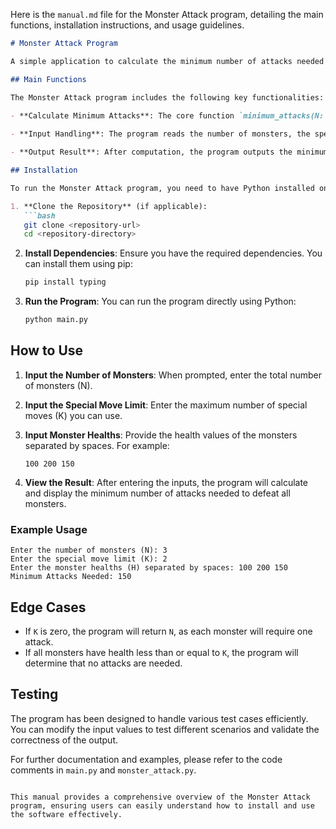 Here is the `manual.md` file for the Monster Attack program, detailing the main functions, installation instructions, and usage guidelines.

```markdown
# Monster Attack Program

A simple application to calculate the minimum number of attacks needed to defeat monsters based on their health and the use of special moves.

## Main Functions

The Monster Attack program includes the following key functionalities:

- **Calculate Minimum Attacks**: The core function `minimum_attacks(N: int, K: int, H: List[int]) -> int` computes the minimum number of attacks required to defeat all monsters given their health and the maximum number of special moves allowed.
  
- **Input Handling**: The program reads the number of monsters, the special move limit, and the health of each monster from standard input.

- **Output Result**: After computation, the program outputs the minimum number of attacks needed.

## Installation

To run the Monster Attack program, you need to have Python installed on your machine. Follow these steps to set up the environment:

1. **Clone the Repository** (if applicable):
   ```bash
   git clone <repository-url>
   cd <repository-directory>
   ```

2. **Install Dependencies**:
   Ensure you have the required dependencies. You can install them using pip:
   ```bash
   pip install typing
   ```

3. **Run the Program**:
   You can run the program directly using Python:
   ```bash
   python main.py
   ```

## How to Use

1. **Input the Number of Monsters**: When prompted, enter the total number of monsters (N).

2. **Input the Special Move Limit**: Enter the maximum number of special moves (K) you can use.

3. **Input Monster Healths**: Provide the health values of the monsters separated by spaces. For example:
   ```
   100 200 150
   ```

4. **View the Result**: After entering the inputs, the program will calculate and display the minimum number of attacks needed to defeat all monsters.

### Example Usage

```plaintext
Enter the number of monsters (N): 3
Enter the special move limit (K): 2
Enter the monster healths (H) separated by spaces: 100 200 150
Minimum Attacks Needed: 150
```

## Edge Cases

- If `K` is zero, the program will return `N`, as each monster will require one attack.
- If all monsters have health less than or equal to `K`, the program will determine that no attacks are needed.

## Testing

The program has been designed to handle various test cases efficiently. You can modify the input values to test different scenarios and validate the correctness of the output.

For further documentation and examples, please refer to the code comments in `main.py` and `monster_attack.py`.

```

This manual provides a comprehensive overview of the Monster Attack program, ensuring users can easily understand how to install and use the software effectively.